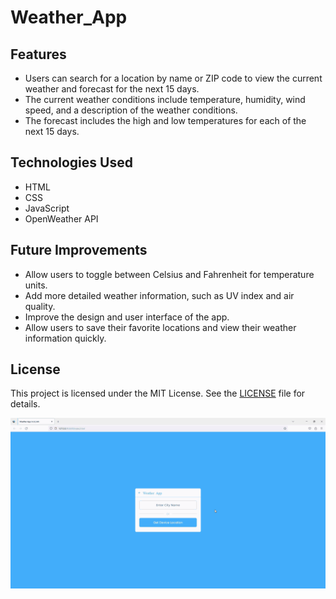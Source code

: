# Weather_App

<section>
		<h1>Features</h1>
		<ul>
			<li>Users can search for a location by name or ZIP code to view the current weather and forecast for the next 15 days.</li>
			<li>The current weather conditions include temperature, humidity, wind speed, and a description of the weather conditions.</li>
			<li>The forecast includes the high and low temperatures for each of the next 15 days.</li>
		</ul>
	</section>
	</section>
<h2>Technologies Used</h2>
		<ul>
			<li>HTML</li>
			<li>CSS</li>
			<li>JavaScript</li>
			<li>OpenWeather API</li>
		</ul>
<section>
		<h2>Future Improvements</h2>
		<ul>
			<li>Allow users to toggle between Celsius and Fahrenheit for temperature units.</li>
			<li>Add more detailed weather information, such as UV index and air quality.</li>
			<li>Improve the design and user interface of the app.</li>
			<li>Allow users to save their favorite locations and view their weather information quickly.</li>
		</ul>
	<h2>License</h2>
	<p>This project is licensed under the MIT License. See the <a href="LICENSE">LICENSE</a> file for details.</p>

 <img src="screen.gif" alt="">
